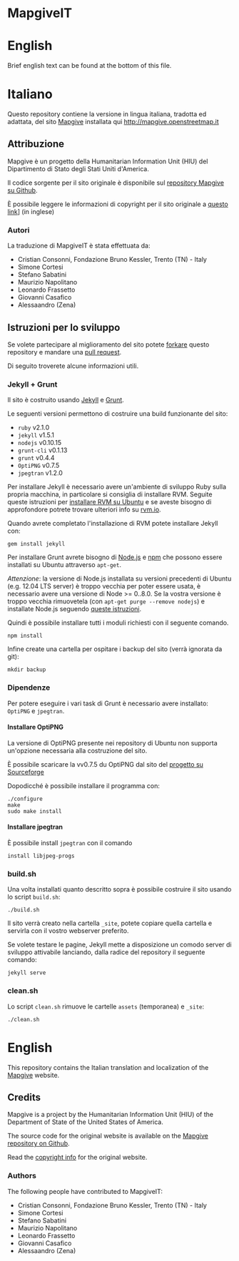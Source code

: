MapgiveIT
=========

# English
Brief english text can be found at the bottom of this file.

# Italiano
Questo repository contiene la versione in lingua italiana, tradotta ed 
adattata, del sito [Mapgive](http://mapgive.state.gov) installata qui http://mapgive.openstreetmap.it

## Attribuzione
Mapgive è un progetto della Humanitarian Information Unit (HIU) del
Dipartimento di Stato degli Stati Uniti d'America.

Il codice sorgente per il sito originale è disponibile sul 
[repository Mapgive su Github](https://github.com/state-hiu/Mapgive).

È possibile leggere le informazioni di copyright per il sito originale a
[questo link](http://www.state.gov/misc/87529.htm#copyright)] (in inglese)

### Autori
La traduzione di MapgiveIT è stata effettuata da:
* Cristian Consonni, Fondazione Bruno Kessler, Trento (TN) - Italy
* Simone Cortesi
* Stefano Sabatini
* Maurizio Napolitano
* Leonardo Frassetto
* Giovanni Casafico
* Alessaandro (Zena)

## Istruzioni per lo sviluppo
Se volete partecipare al miglioramento del sito potete 
[forkare](https://github.com/osmItalia/MapgiveIT/fork) 
questo repository e mandare una 
[pull request](https://help.github.com/articles/using-pull-requests).

Di seguito troverete alcune informazioni utili.

### Jekyll + Grunt
Il sito è costruito usando [Jekyll](http://jekyllrb.com) e
[Grunt](http://gruntjs.com/).

Le seguenti versioni permettono di costruire una build funzionante del sito:
* `ruby` v2.1.0
* `jekyll` v1.5.1
* `nodejs` v0.10.15
* `grunt-cli` v0.1.13
* `grunt` v0.4.4
* `OptiPNG` v0.7.5
* `jpegtran` v1.2.0

Per installare Jekyll è necessario avere un'ambiente di sviluppo Ruby sulla
propria macchina, in particolare si consiglia di installare RVM.
Seguite queste istruzioni per 
[installare RVM su Ubuntu](http://ryanbigg.com/2010/12/ubuntu-ruby-rvm-rails-and-you/) 
e se aveste bisogno di approfondore potrete trovare ulteriori info su 
[rvm.io](http://rvm.io/).

Quando avrete completato l'installazione di RVM potete installare Jekyll con: 

```
gem install jekyll
```

Per installare Grunt avrete bisogno di [Node.js](http://nodejs.org) e 
[npm](https://www.npmjs.org/) che possono essere installati su Ubuntu
attraverso `apt-get`.

*Attenzione*: la versione di Node.js installata su versioni precedenti di
Ubuntu (e.g. 12.04 LTS server) è troppo vecchia per  poter essere usata, è
necessario avere una versione di Node >= 0..8.0.
Se la vostra versione è troppo vecchia rimuovetela (con
`apt-get purge --remove nodejs`) e installate Node.js seguendo
[queste istruzioni](https://ariejan.net/2011/10/24/installing-node-js-and-npm-on-ubuntu-debian/).

Quindi è possibile installare tutti i moduli richiesti con il seguente
comando.
```
npm install
```
Infine create una cartella per ospitare i backup del sito (verrà ignorata da
git):
```
mkdir backup
```

### Dipendenze
Per potere eseguire i vari task di Grunt è necessario avere installato:
`OptiPNG` e `jpegtran`.

#### Installare OptiPNG
La versione di OptiPNG presente nei repository di Ubuntu non supporta
un'opzione necessaria alla costruzione del sito.

È possibile scaricare la vv0.7.5 du OptiPNG dal sito del
[progetto su Sourceforge](http://optipng.sourceforge.net/)

Dopodicché è possibile installare il programma con:

```
./configure
make
sudo make install
```

#### Installare jpegtran
È possibile install `jpegtran` con il comando

```
install libjpeg-progs
```

### build.sh

Una volta installati quanto descritto sopra è possibile costruire il sito 
usando lo script `build.sh`:

```
./build.sh
```

Il sito verrà creato nella cartella `_site`, potete copiare quella cartella
e servirla con il vostro webserver preferito.

Se volete testare le pagine, Jekyll mette a disposizione un comodo server di
sviluppo attivabile lanciando, dalla radice del repository il seguente comando:

```
jekyll serve
```

### clean.sh 
Lo script `clean.sh` rimuove le cartelle `assets` (temporanea) e `_site`:

```
./clean.sh
```

# English
This repository contains the Italian translation and localization of 
the [Mapgive](http://mapgive.state.gov) website.

## Credits
Mapgive is a project by the Humanitarian Information Unit (HIU)
of the Department of State of the United States of America.

The source code for the original website is available on the
[Mapgive repository on Github](https://github.com/state-hiu/Mapgive).

Read the [copyright info](http://www.state.gov/misc/87529.htm#copyright) for 
the original website.

### Authors
The following people have contributed to MapgiveIT:
* Cristian Consonni, Fondazione Bruno Kessler, Trento (TN) - Italy
* Simone Cortesi
* Stefano Sabatini
* Maurizio Napolitano
* Leonardo Frassetto
* Giovanni Casafico
* Alessaandro (Zena)

